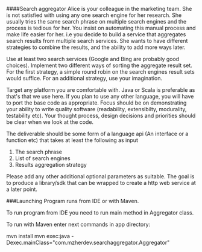 ####Search aggregator
Alice is your colleague in the marketing team. She is not satisfied with using any one search engine for her research.
She usually tries the same search phrase on multiple search engines and the process is tedious for her. 
You insist on automating this manual process and make life easier for her. i.e you decide to build a service that 
aggregates search results from multiple search services. She wants to have different strategies to combine the results, 
and the ability to add more ways later.

Use at least two search services (Google and Bing are probably good choices). 
Implement two different ways of sorting the aggregate result set. 
For the first strategy, a simple round robin on the search engines result sets would suffice. 
For an additional strategy, use your imagination.

Target any platform you are comfortable with. Java or Scala is preferable as that's that we use here. 
If you plan to use any other language, you will have to port the base code as appropriate. 
Focus should be on demonstrating your ability to write quality software (readability, extensibilty, modurality, testability etc). 
Your thought process, design decisions and priorities should be clear when we look at the code.

The deliverable should be some form of a language api (An interface or a function etc) that takes at least the following as input
1. The search phrase
2. List of search engines
3. Results aggregation strategy

Please add any other additional optional parameters as suitable. 
The goal is to produce a library/sdk that can be wrapped to create a http web service at a later point.

<!--Provided are code snippets for Google and Bing search apis. -->
<!--The code snippets are purposefully crude and devoid of any semblance to good production code. -->
<!--Please replace the Bing api keys with your own. If you plan to use our test Bing app key, -->
<!--which has a limit of 200 queries per day, please take care to not make too many calls and have -->
<!--our keys throttled or ip's blacklisted-->

###Launching
Program runs from IDE or with Maven.

To run program from IDE you need to run main method in Aggregator class.

To run with Maven enter next commands in app directory:

mvn install
mvn exec:java -Dexec.mainClass="com.mzherdev.searchaggregator.Aggregator"